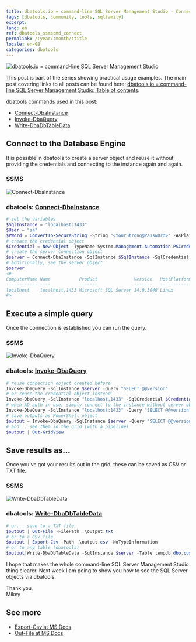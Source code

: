 ```yaml
---
title: dbatools.io = command-line SQL Server Management Studio - Connect, Query and Save
tags: [dbatools, community, tools, sqlfamily]
excerpt: 
lang: en
ref: dbatools_ssmscmd_connect
permalink: /:year/:month/:title
locale: en-GB
categories: dbatools
---
```

![dbatools.io = command-line SQL Server Management Studio](dbatools_ssmscmd.png)

This post is part of the series showing practical usage examples. The main post covering links to all posts can be found here: [dbatools.io = command-line SQL Server Management Studio: Table of contents](https://www.bronowski.it/blog/2020/06/dbatools-io-command-line-sql-server-management-studio-table-of-contents/).

dbatools commands used in this post:

* [Connect-DbaInstance](https://www.bronowski.it/blog/2020/07/dbatools-io-command-line-sql-server-management-studio-connect-and-query/#Connect-DbaInstance)
* [Invoke-DbaQuery](https://www.bronowski.it/blog/2020/07/dbatools-io-command-line-sql-server-management-studio-connect-and-query/#Invoke-DbaQuery)
* [Write-DbaDbTableData](https://www.bronowski.it/blog/2020/07/dbatools-io-command-line-sql-server-management-studio-connect-and-query/#Write-DbaDbTableData)

## Connect to the Database Engine

It is possible in dbatools to create a server object and reuse it without providing the credentials and connecting to the instance again and again.

### SSMS

![Connect-DbaInstance](dbatools_ssmscmd_0101_connect.png)

### dbatools: [Connect-DbaInstance](https://docs.dbatools.io/#Connect-DbaInstance)

```powershell
# set the variables
$SqlInstance = "localhost:1433"
$User = "sa"
$PWord = ConvertTo-SecureString -String "<YourStrong@Passw0rd>" -AsPlainText -Force
# create the credential object
$Credential = New-Object -TypeName System.Management.Automation.PSCredential -ArgumentList $User, $PWord
# create the server connection object
$server = Connect-DbaInstance -SqlInstance $SqlInstance -SqlCredential $Credential
# additionally, see the server object
$server
<#
ComputerName Name           Product              Version   HostPlatform IsAzure IsClustered ConnectedAs
------------ ----           -------              -------   ------------ ------- ----------- -----------
localhost    localhost,1433 Microsoft SQL Server 14.0.3048 Linux        False   False       sa         
#>
```

## Execute a simple query

Once the connection is established you can run the query.

### SSMS

![Invoke-DbaQuery](dbatools_ssmscmd_0102_execute.png)

### dbatools: [Invoke-DbaQuery](https://docs.dbatools.io/#Invoke-DbaQuery)

```powershell
# reuse connection object created before
Invoke-DbaQuery -SqlInstance $server -Query "SELECT @@version"
# or reuse the credential object instead
Invoke-DbaQuery -SqlInstance "localhost,1433" -SqlCredential $Credential -Query "SELECT @@version"
# when AD auth in use, simply connect to the instance without server object
Invoke-DbaQuery -SqlInstance "localhost:1433" -Query "SELECT @@version" 
# save outputs as PowerShell object
$output = Invoke-DbaQuery -SqlInstance $server -Query "SELECT @@version"
# and... see them in the grid (with a pipeline)
$output | Out-GridView
```

## Save results as…

Once you’ve got your results out in the grid, these can be saved as CSV or TXT file.

### SSMS

![Write-DbaDbTableData](dbatools_ssmscmd_0103_save.png)

### dbatools: [Write-DbaDbTableData](https://docs.dbatools.io/#Write-DbaDbTableData)

```powershell
# or... save to a TXT file
$output | Out-File -FilePath .\output.txt
# or to a CSV file
$output | Export-Csv -Path .\output.csv -NoTypeInformation
# or to any table (dbatools)
$output|Write-DbaDbTableData -SqlInstance $server -Table tempdb.dbo.customers -AutoCreateTable
```

I hope that makes the whole command-line SQL Server Management Studio thing clearer. Next week I am going to show you how to see the SQL Server objects via dbatools.

Thank you,  
Mikey

## See more

* [Export-Csv at MS Docs](https://docs.microsoft.com/en-us/powershell/module/microsoft.powershell.utility/export-csv)
* [Out-File at MS Docs](https://docs.microsoft.com/en-us/powershell/module/microsoft.powershell.utility/out-file)